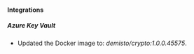 #### Integrations
##### Azure Key Vault
- Updated the Docker image to: *demisto/crypto:1.0.0.45575*.
